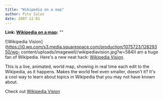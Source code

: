 ```yaml
---
title: "Wikipedia on a map"
author: Pito Salas
date: 2007-12-01
---
```


**Link: [Wikipedia on a map](None):** ""

![Wikipedia
Vision](https://i0.wp.com/s3.media.squarespace.com/production/1075723/12829350/wp-
content/uploads/imagewell//wikipediavision.jpg?w=584)I am a huge fan of
Wikipedia. Here's a new neat hack: [Wikipedia
Vision](<http://www.lkozma.net/wpv/index.html>).

This is a live, animated, world map, showing in real time each edit to the
Wikipedia, as it happens. Makes the world feel even smaller, doesn't it? It's
a cool way to learn about topics in Wikipedia that you may not have known
about.

Check out [Wikipedia Vision ](<http://www.lkozma.net/wpv/index.html>)


